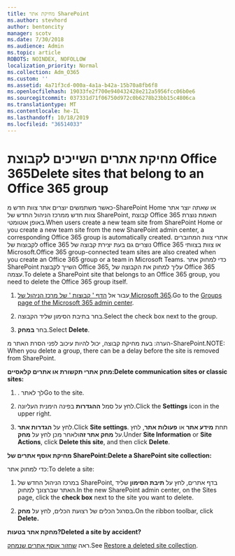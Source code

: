 ```yaml
---
title: מחיקת אתר SharePoint
ms.author: stevhord
author: bentoncity
manager: scotv
ms.date: 7/30/2018
ms.audience: Admin
ms.topic: article
ROBOTS: NOINDEX, NOFOLLOW
localization_priority: Normal
ms.collection: Adm_O365
ms.custom: ''
ms.assetid: 4a71f3cd-000a-4a1a-b42a-15b70a8fb6f8
ms.openlocfilehash: 19033fe2f700e940432428e212a5956fcc06b0e6
ms.sourcegitcommit: 037331d71f06750d972c0b6278b23bb15c4806ca
ms.translationtype: MT
ms.contentlocale: he-IL
ms.lasthandoff: 10/18/2019
ms.locfileid: "36514033"
---
```

# <a name="delete-sites-that-belong-to-an-office-365-group"></a><span data-ttu-id="e8b13-102">מחיקת אתרים השייכים לקבוצת Office 365</span><span class="sxs-lookup"><span data-stu-id="e8b13-102">Delete sites that belong to an Office 365 group</span></span>

<span data-ttu-id="e8b13-103">כאשר משתמשים יוצרים אתר צוות חדש מ-SharePoint Home או שאתה יוצר אתר צוות חדש ממרכז הניהול החדש של SharePoint, קבוצת Office 365 תואמת נוצרת באופן אוטומטי.</span><span class="sxs-lookup"><span data-stu-id="e8b13-103">When users create a new team site from SharePoint Home or you create a new team site from the new SharePoint admin center, a corresponding Office 365 group is automatically created.</span></span> <span data-ttu-id="e8b13-104">אתרי צוות המחוברים לקבוצות של office 365 נוצרים גם בעת יצירת קבוצה של Office 365 או צוות בצוותי Microsoft.</span><span class="sxs-lookup"><span data-stu-id="e8b13-104">Office 365 group-connected team sites are also created when you create an Office 365 group or a team in Microsoft Teams.</span></span> <span data-ttu-id="e8b13-105">כדי למחוק אתר SharePoint השייך לקבוצת Office 365, עליך למחוק את הקבוצה של Office 365 עצמה.</span><span class="sxs-lookup"><span data-stu-id="e8b13-105">To delete a SharePoint site that belongs to an Office 365 group, you need to delete the Office 365 group itself.</span></span> 
  
1. <span data-ttu-id="e8b13-106">עבור אל [הדף ' קבוצות ' של מרכז הניהול של Microsoft 365](https://portal.office.com/adminportal/home#/groups).</span><span class="sxs-lookup"><span data-stu-id="e8b13-106">Go to the [Groups page of the Microsoft 365 admin center](https://portal.office.com/adminportal/home#/groups).</span></span>
    
2. <span data-ttu-id="e8b13-107">בחר בתיבת הסימון שליד הקבוצה.</span><span class="sxs-lookup"><span data-stu-id="e8b13-107">Select the check box next to the group.</span></span>
    
3. <span data-ttu-id="e8b13-108">בחר **במחק**.</span><span class="sxs-lookup"><span data-stu-id="e8b13-108">Select **Delete**.</span></span>
    
<span data-ttu-id="e8b13-109">הערה: בעת מחיקת קבוצה, יכול להיות עיכוב לפני הסרת האתר מ-SharePoint.</span><span class="sxs-lookup"><span data-stu-id="e8b13-109">NOTE: When you delete a group, there can be a delay before the site is removed from SharePoint.</span></span>
  
<span data-ttu-id="e8b13-110">**מחק אתרי תקשורת או אתרים קלאסיים:**</span><span class="sxs-lookup"><span data-stu-id="e8b13-110">**Delete communication sites or classic sites:**</span></span>

1. <span data-ttu-id="e8b13-111">. לך לאתר</span><span class="sxs-lookup"><span data-stu-id="e8b13-111">Go to the site.</span></span>
  
2. <span data-ttu-id="e8b13-112">לחץ על סמל **ההגדרות** בפינה הימנית העליונה.</span><span class="sxs-lookup"><span data-stu-id="e8b13-112">Click the **Settings** icon in the upper right.</span></span> 
  
3. <span data-ttu-id="e8b13-113">לחץ על **הגדרות אתר**.</span><span class="sxs-lookup"><span data-stu-id="e8b13-113">Click **Site settings**.</span></span> <span data-ttu-id="e8b13-114">תחת **מידע אתר** או **פעולות אתר**, לחץ על **מחק אתר זה**ולאחר מכן לחץ על **מחק**.</span><span class="sxs-lookup"><span data-stu-id="e8b13-114">Under **Site Information** or **Site Actions**, click **Delete this site**, and then click **Delete**.</span></span>
  
<span data-ttu-id="e8b13-115">**מחיקת אוסף אתרים של SharePoint:**</span><span class="sxs-lookup"><span data-stu-id="e8b13-115">**Delete a SharePoint site collection:**</span></span>

<span data-ttu-id="e8b13-116">כדי למחוק אתר:</span><span class="sxs-lookup"><span data-stu-id="e8b13-116">To delete a site:</span></span>
  
1. <span data-ttu-id="e8b13-117">במרכז הניהול החדש של SharePoint, בדף אתרים, לחץ על **תיבת הסימון** שליד האתר שברצונך למחוק.</span><span class="sxs-lookup"><span data-stu-id="e8b13-117">In the new SharePoint admin center, on the Sites page, click the **check box** next to the site you want to delete.</span></span> 
    
2. <span data-ttu-id="e8b13-118">בסרגל הכלים של רצועת הכלים, לחץ על **מחק.**</span><span class="sxs-lookup"><span data-stu-id="e8b13-118">On the ribbon toolbar, click **Delete.**</span></span>
    
<span data-ttu-id="e8b13-119">**מחקת אתר בטעות?**</span><span class="sxs-lookup"><span data-stu-id="e8b13-119">**Deleted a site by accident?**</span></span>

<span data-ttu-id="e8b13-120">ראה [שחזור אוסף אתרים שנמחק](https://go.microsoft.com/fwlink/?linkid=867660).</span><span class="sxs-lookup"><span data-stu-id="e8b13-120">See [Restore a deleted site collection](https://go.microsoft.com/fwlink/?linkid=867660).</span></span>
  

